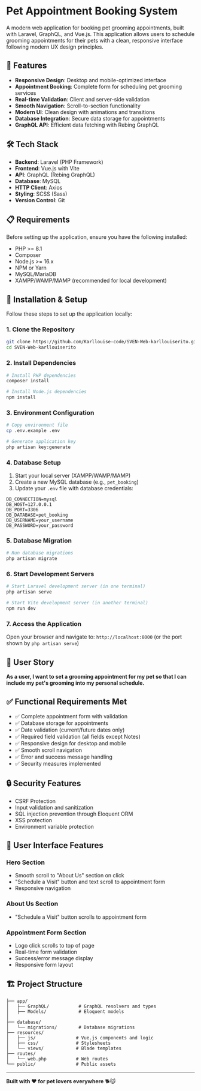 # Pet Appointment Booking System

A modern web application for booking pet grooming appointments, built with Laravel, GraphQL, and Vue.js. This application allows users to schedule grooming appointments for their pets with a clean, responsive interface following modern UX design principles.

## 🐾 Features

- **Responsive Design**: Desktop and mobile-optimized interface
- **Appointment Booking**: Complete form for scheduling pet grooming services
- **Real-time Validation**: Client and server-side validation
- **Smooth Navigation**: Scroll-to-section functionality
- **Modern UI**: Clean design with animations and transitions
- **Database Integration**: Secure data storage for appointments
- **GraphQL API**: Efficient data fetching with Rebing GraphQL

## 🛠️ Tech Stack

- **Backend**: Laravel (PHP Framework)
- **Frontend**: Vue.js with Vite
- **API**: GraphQL (Rebing GraphQL)
- **Database**: MySQL
- **HTTP Client**: Axios
- **Styling**: SCSS (Sass)
- **Version Control**: Git

## 📋 Requirements

Before setting up the application, ensure you have the following installed:

- PHP >= 8.1
- Composer
- Node.js >= 16.x
- NPM or Yarn
- MySQL/MariaDB
- XAMPP/WAMP/MAMP (recommended for local development)

## 🚀 Installation & Setup

Follow these steps to set up the application locally:

### 1. Clone the Repository
```bash
git clone https://github.com/Karllouise-code/SVEN-Web-karllouiserito.git
cd SVEN-Web-karllouiserito
```

### 2. Install Dependencies
```bash
# Install PHP dependencies
composer install

# Install Node.js dependencies
npm install
```

### 3. Environment Configuration
```bash
# Copy environment file
cp .env.example .env

# Generate application key
php artisan key:generate
```

### 4. Database Setup
1. Start your local server (XAMPP/WAMP/MAMP)
2. Create a new MySQL database (e.g., `pet_booking`)
3. Update your `.env` file with database credentials:
```env
DB_CONNECTION=mysql
DB_HOST=127.0.0.1
DB_PORT=3306
DB_DATABASE=pet_booking
DB_USERNAME=your_username
DB_PASSWORD=your_password
```

### 5. Database Migration
```bash
# Run database migrations
php artisan migrate
```

### 6. Start Development Servers
```bash
# Start Laravel development server (in one terminal)
php artisan serve

# Start Vite development server (in another terminal)
npm run dev
```

### 7. Access the Application
Open your browser and navigate to: `http://localhost:8000` (or the port shown by `php artisan serve`)

## 🎯 User Story

**As a user, I want to set a grooming appointment for my pet so that I can include my pet's grooming into my personal schedule.**

## ✅ Functional Requirements Met

- ✅ Complete appointment form with validation
- ✅ Database storage for appointments
- ✅ Date validation (current/future dates only)
- ✅ Required field validation (all fields except Notes)
- ✅ Responsive design for desktop and mobile
- ✅ Smooth scroll navigation
- ✅ Error and success message handling
- ✅ Security measures implemented

## 🔒 Security Features

- CSRF Protection
- Input validation and sanitization
- SQL injection prevention through Eloquent ORM
- XSS protection
- Environment variable protection

## 📱 User Interface Features

### Hero Section
- Smooth scroll to "About Us" section on click
- "Schedule a Visit" button and text scroll to appointment form
- Responsive navigation

### About Us Section
- "Schedule a Visit" button scrolls to appointment form

### Appointment Form Section
- Logo click scrolls to top of page
- Real-time form validation
- Success/error message display
- Responsive form layout

## 🏗️ Project Structure

```
├── app/
│   ├── GraphQL/           # GraphQL resolvers and types
│   ├── Models/            # Eloquent models
│
├── database/
│   └── migrations/        # Database migrations
├── resources/
│   ├── js/               # Vue.js components and logic
│   ├── css/              # Stylesheets
│   └── views/            # Blade templates
├── routes/
│   └── web.php           # Web routes
└── public/               # Public assets
```

---

**Built with ❤️ for pet lovers everywhere** 🐕🐱